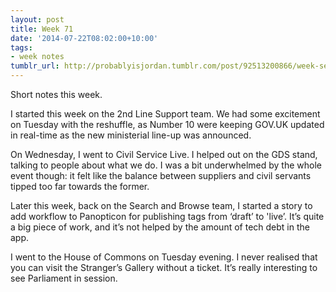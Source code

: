 ```yaml
---
layout: post
title: Week 71
date: '2014-07-22T08:02:00+10:00'
tags:
- week notes
tumblr_url: http://probablyisjordan.tumblr.com/post/92513200866/week-seventy-one
---
```

<p>Short notes this week.</p>

<p>I started this week on the 2nd Line Support team. We had some excitement on Tuesday with the reshuffle, as Number 10 were keeping GOV.UK updated in real-time as the new ministerial line-up was announced.</p>

<p>On Wednesday, I went to Civil Service Live. I helped out on the GDS stand, talking to people about what we do. I was a bit underwhelmed by the whole event though: it felt like the balance between suppliers and civil servants tipped too far towards the former.</p>

<p>Later this week, back on the Search and Browse team, I started a story to add workflow to Panopticon for publishing tags from &lsquo;draft&rsquo; to 'live&rsquo;. It&rsquo;s quite a big piece of work, and it&rsquo;s not helped by the amount of tech debt in the app.</p>

<p>I went to the House of Commons on Tuesday evening. I never realised that you can visit the Stranger&rsquo;s Gallery without a ticket. It&rsquo;s really interesting to see Parliament in session.</p>
